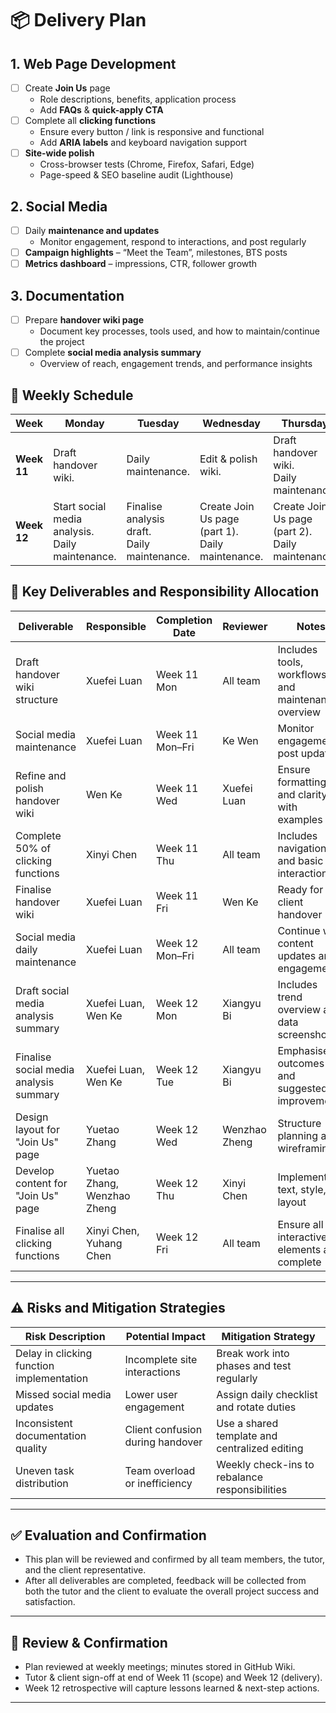 # 📦 Delivery Plan

## 1. Web Page Development
- [ ] Create **Join Us** page  
  - Role descriptions, benefits, application process  
  - Add **FAQs** & **quick-apply CTA**   
- [ ] Complete all **clicking functions**  
  - Ensure every button / link is responsive and functional  
  - Add **ARIA labels** and keyboard navigation support
- [ ] **Site-wide polish**  
  - Cross-browser tests (Chrome, Firefox, Safari, Edge)  
  - Page-speed & SEO baseline audit (Lighthouse) 

## 2. Social Media
- [ ] Daily **maintenance and updates**  
  - Monitor engagement, respond to interactions, and post regularly
- [ ] **Campaign highlights** – “Meet the Team”, milestones, BTS posts
- [ ] **Metrics dashboard** – impressions, CTR, follower growth

## 3. Documentation
- [ ] Prepare **handover wiki page**  
  - Document key processes, tools used, and how to maintain/continue the project  
- [ ] Complete **social media analysis summary**  
  - Overview of reach, engagement trends, and performance insights  


## 📅 Weekly Schedule

| Week       | Monday                | Tuesday                | Wednesday               | Thursday                 | Friday                    |
|------------|------------------------|-------------------------|--------------------------|---------------------------|----------------------------|
| **Week 11** | Draft handover wiki.   | Daily maintenance.| Edit & polish wiki.       | Draft handover wiki. <br>Daily maintenance. | Finalise wiki. <br>Daily maintenance. |
| **Week 12** | Start social media analysis.<br>Daily maintenance. | Finalise analysis draft.<br>Daily maintenance. | Create Join Us page (part 1).<br>Daily maintenance. | Create Join Us page (part 2).<br>Daily maintenance. | Finalise all clicking functions. <br>Daily maintenance.|


## 📌 Key Deliverables and Responsibility Allocation

| Deliverable | Responsible | Completion Date | Reviewer | Notes |
|-------------|-------------|------------------|----------|-------|
| Draft handover wiki structure | Xuefei Luan | Week 11 Mon | All team | Includes tools, workflows, and maintenance overview |
| Social media maintenance | Xuefei Luan | Week 11 Mon–Fri | Ke Wen | Monitor engagement, post updates |
| Refine and polish handover wiki | Wen Ke | Week 11 Wed | Xuefei Luan | Ensure formatting and clarity with examples |
| Complete 50% of clicking functions | Xinyi Chen | Week 11 Thu | All team | Includes navigation and basic interactions |
| Finalise handover wiki | Xuefei Luan | Week 11 Fri | Wen Ke | Ready for client handover |
| Social media daily maintenance | Xuefei Luan | Week 12 Mon–Fri | All team | Continue with content updates and engagement |
| Draft social media analysis summary | Xuefei Luan, Wen Ke | Week 12 Mon | Xiangyu Bi | Includes trend overview and data screenshots |
| Finalise social media analysis summary | Xuefei Luan, Wen Ke| Week 12 Tue | Xiangyu Bi | Emphasise outcomes and suggested improvements |
| Design layout for "Join Us" page | Yuetao Zhang | Week 12 Wed | Wenzhao Zheng | Structure planning and wireframing |
| Develop content for "Join Us" page | Yuetao Zhang, Wenzhao Zheng | Week 12 Thu | Xinyi Chen | Implement text, style, layout |
| Finalise all clicking functions | Xinyi Chen, Yuhang Chen | Week 12 Fri | All team | Ensure all interactive elements are complete |

---

## ⚠️ Risks and Mitigation Strategies

| Risk Description | Potential Impact | Mitigation Strategy |
|------------------|------------------|----------------------|
| Delay in clicking function implementation | Incomplete site interactions | Break work into phases and test regularly |
| Missed social media updates | Lower user engagement | Assign daily checklist and rotate duties |
| Inconsistent documentation quality | Client confusion during handover | Use a shared template and centralized editing |
| Uneven task distribution | Team overload or inefficiency | Weekly check-ins to rebalance responsibilities |

---

## ✅ Evaluation and Confirmation

- This plan will be reviewed and confirmed by all team members, the tutor, and the client representative.
- After all deliverables are completed, feedback will be collected from both the tutor and the client to evaluate the overall project success and satisfaction.

---


## 🔄 Review & Confirmation
- Plan reviewed at weekly meetings; minutes stored in GitHub Wiki.  
- Tutor & client sign-off at end of Week 11 (scope) and Week 12 (delivery).  
- Week 12 retrospective will capture lessons learned & next-step actions.

---

